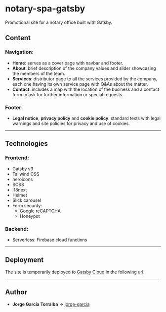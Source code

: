 # notary-spa-gatsby

Promotional site for a notary office built with Gatsby.

## Content

### Navigation:

- **Home**: serves as a cover page with navbar and footer.
- **About**: brief description of the company values and slider showcasing the members of the team.
- **Services**: distributor page to all the services provided by the company, each one having its own service page with Q&As about the matter.
- **Contact**: includes a map with the location of the business and a contact form to ask for further information or special requests.

### Footer:

- **Legal notice**, **privacy policy** and **cookie policy**: standard texts with legal warnings and site policies for privacy and use of cookies.

---

## Technologies

### Frontend:

- Gatsby v3
- Tailwind CSS
- heroicons
- SCSS
- i18next
- Helmet
- Slick carousel
- Form security:
  - Google reCAPTCHA
  - Honeypot

### Backend:

- Serverless: Firebase cloud functions

---

## Deployment

The site is temporarily deployed to [Gatsby Cloud](https://www.gatsbyjs.com/products/cloud/) in the following [url](https://notaryspagatsby.gatsbyjs.io/).

---

## Author

- **Jorge García Torralba** &#8594; [jorge-garcia](https://github.com/jgarciatorralba)
